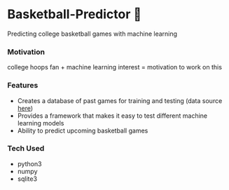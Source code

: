 # Basketball-Predictor :basketball:
Predicting college basketball games with machine learning 

### Motivation
college hoops fan + machine learning interest = motivation to work on this

### Features
- Creates a database of past games for training and testing (data source [here](https://www.sports-reference.com/cbb/))
- Provides a framework that makes it easy to test different machine learning models
- Ability to predict upcoming basketball games

### Tech Used
- python3
- numpy
- sqlite3


